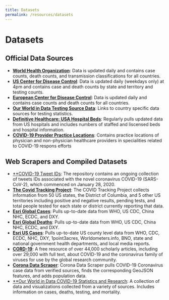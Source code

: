 ```yaml
---
title: Datasets
permalink: /resources/datasets
---
```


# Datasets

## Official Data Sources

+ [**World Health Organization**](https://www.who.int/emergencies/diseases/novel-coronavirus-2019/situation-reports): Data is updated daily and contains case counts, death counts, and transmission classifications for all countries.
+ [**US Center for Disease Control**](https://www.cdc.gov/coronavirus/2019-ncov/cases-updates/index.html): Data is updated daily (weekdays only) at 4pm and contains case and death counts by state and territory and testing counts.
+ [**European Center for Disease Control**](https://www.ecdc.europa.eu/en/geographical-distribution-2019-ncov-cases): Data is updated daily and contains case counts and death counts for all countries.
+ [**Our World in Data Testing Source Data**](https://ourworldindata.org/coronavirus-testing-source-data): Links to country specific data sources for testing statistics.
+ [**Definitive Healthcare: USA Hospital Beds**](https://coronavirus-disasterresponse.hub.arcgis.com/datasets/definitivehc::definitive-healthcare-usa-hospital-beds?geometry=98.086%2C-16.820%2C-123.047%2C72.123): Regularly pulls updated data from US hospitals and includes numbers of staffed and liscensed beds and hospital information.
+ [**COVID-19 Provider Practice Locations**](https://www.arcgis.com/home/item.html?id=6afcaeb7549f4390b07224a0be01b3a6): Contains practice locations of physician and non-physician healthcare providers in specialities related to COVID-19 respons efforts

## Web Scrapers and Compiled Datasets 
+ [**COVID-19 Tweet IDs](https://github.com/echen102/COVID-19-TweetIDs): The repository contains an ongoing collection of tweets IDs associated with the novel coronavirus COVID-19 (SARS-CoV-2), which commenced on January 28, 2020.
+ [**The Covid Tracking Project**](https://covidtracking.com/): The COVID Tracking Project collects information from 50 US states, the District of Columbia, and 5 other US territories including positive and negative results, pending tests, and total people tested for each state or district currently reporting that data.
+ [**Esri Global Cases**](https://coronavirus-disasterresponse.hub.arcgis.com/datasets/bbb2e4f589ba40d692fab712ae37b9ac_1?geometry=119.260%2C-38.069%2C-101.873%2C63.033): Pulls up-to-date data from WHO, US CDC, China NHC, ECDC, and DXY.
+ [**Esri Global Deaths**](https://coronavirus-disasterresponse.hub.arcgis.com/datasets/bbb2e4f589ba40d692fab712ae37b9ac_0?geometry=119.260%2C-38.069%2C-101.873%2C63.033): Pulls up-to-date data from WHO, US CDC, China NHC, ECDC, and DXY.
+ [**Esri US Cases**](https://coronavirus-disasterresponse.hub.arcgis.com/datasets/628578697fb24d8ea4c32fa0c5ae1843_0/data?geometry=98.337%2C-19.609%2C-122.795%2C71.199&page=10): Pulls up-to-date US county level data from WHO, CDC, ECDC, NHC, DXY, 1point3acres, Worldometers.info, BNO, state and national government health departments, and local media reports.
+ [**CORD-19**](https://pages.semanticscholar.org/coronavirus-research): A free resource of over 44,000 scholarly articles, including over 29,000 with full text, about COVID-19 and the coronavirus family of viruses for use by the global research community.
+ [**Corona Data Scraper**](https://coronadatascraper.com/#home): Corona Data Scraper pulls COVID-19 Coronavirus case data from verified sources, finds the corresponding GeoJSON features, and adds population data.
+ [**Our World in Data COVID-19 Statistics and Research](https://ourworldindata.org/coronavirus): A collection of data and visualizations collected from a variety of sources. Includes information on cases, deaths, testing, and mortality.